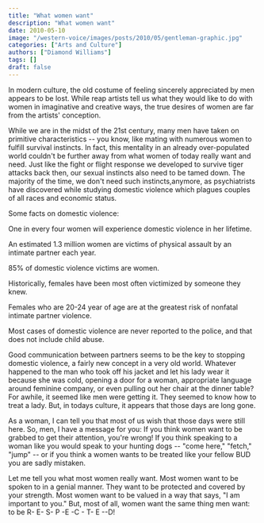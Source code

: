 ```yaml
---
title: "What women want"
description: "What women want"
date: 2010-05-10
image: "/western-voice/images/posts/2010/05/gentleman-graphic.jpg"
categories: ["Arts and Culture"]
authors: ["Diamond Williams"]
tags: []
draft: false
---
```

In modern culture, the old costume of feeling sincerely appreciated by men appears to be lost. While reap artists tell us what they would like to do with women in imaginative and creative ways, the true desires of women are far from the artists' conception.

While we are in the midst of the 21st century, many men have taken on primitive characteristics -- you know, like mating with numerous women to fulfill survival instincts. In fact, this mentality in an already over-populated world couldn't be further away from what women of today really want and need. Just like the fight or flight response we developed to survive tiger attacks back then, our sexual instincts also need to be tamed down. The majority of the time, we don't need such instincts,anymore, as psychiatrists have discovered while studying domestic violence which plagues couples of all races and economic status.

Some facts on domestic violence:

One in every four women will experience domestic violence in her lifetime.

An estimated 1.3 million women are victims of physical assault by an intimate partner each year.

85% of domestic violence victims are women.

Historically, females have been most often victimized by someone they knew.

Females who are 20-24 year of age are at the greatest risk of nonfatal intimate partner violence.

Most cases of domestic violence are never reported to the police, and that does not include child abuse.

Good communication between partners seems to be the key to stopping domestic violence, a fairly new concept in a very old world. Whatever happened to the man who took off his jacket and let his lady wear it because she was cold, opening a door for a woman, appropriate language around feminine company, or even pulling out her chair at the dinner table? For awhile, it seemed like men were getting it. They seemed to know how to treat a lady. But, in todays culture, it appears that those days are long gone.

As a woman, I can tell you that most of us wish that those days were still here. So, men, I have a message for you: If you think women want to be grabbed to get their attention, you're wrong! If you think speaking to a woman like you would speak to your hunting dogs -- "come here," "fetch," "jump" -- or if you think a women wants to be treated like your fellow BUD you are sadly mistaken.

Let me tell you what most women really want. Most women want to be spoken to in a genial manner. They want to be protected and covered by your strength. Most women want to be valued in a way that says, "I am important to you." But, most of all, women want the same thing men want: to be R- E- S- P -E -C - T- E --D!